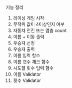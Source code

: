 기능 정리
1. 레이싱 게임 시작 
2. 무작위 값이 4이상인지 여부 
3. 자동차 전진 또는 멈춤 count 
4. 이름 + 이동 출력 
5. 우승자 선정 
6. 우승자 출력 
7. 이름 입력 함수 
8. 이름 갯수 체크 함수
8. 시도할 횟수 입력 함수 
9. 이름 Validator
10. 횟수 Validator